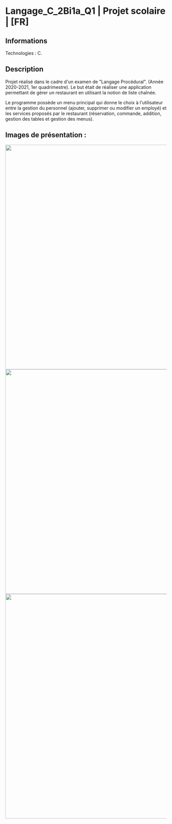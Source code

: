 # Langage_C_2Bi1a_Q1 | Projet scolaire | [FR]

## Informations

Technologies : C.

## Description

Projet réalisé dans le cadre d'un examen de "Langage Procédural". (Année 2020-2021, 1er quadrimestre).
Le but était de réaliser une application permettant de gérer un restaurant en utilisant la notion de liste chaînée.

Le programme possède un menu principal qui donne le choix à l'utilisateur entre la gestion du personnel (ajouter, supprimer ou modifier un employé) et les services proposés par le restaurant (réservation, commande, addition, gestion des tables et gestion des menus).

## Images de présentation :
<div>
<img align=top src="https://github.com/damien-auversack/Langage_C_2Bi1a_Q1/blob/master/presentation_pictures/picture_01.png" width="700px">
<img align=top src="https://github.com/damien-auversack/Langage_C_2Bi1a_Q1/blob/master/presentation_pictures/picture_02.png" width="700px">
<img align=top src="https://github.com/damien-auversack/Langage_C_2Bi1a_Q1/blob/master/presentation_pictures/picture_03.png" width="700px">
</div>
